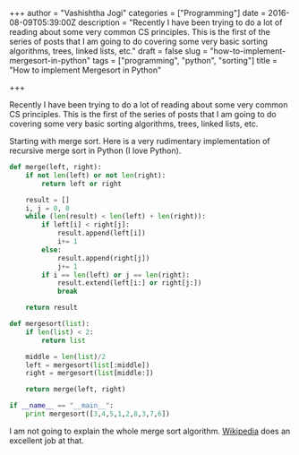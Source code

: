 +++
author = "Vashishtha Jogi"
categories = ["Programming"]
date = 2016-08-09T05:39:00Z
description = "Recently I have been trying to do a lot of reading about some very common CS principles. This is the first of the series of posts that I am going to do covering some very basic sorting algorithms, trees, linked lists, etc."
draft = false
slug = "how-to-implement-mergesort-in-python"
tags = ["programming", "python", "sorting"]
title = "How to implement Mergesort in Python"

+++

Recently I have been trying to do a lot of reading about some very common CS principles. This is the first of the series of posts that I am going to do covering some very basic sorting algorithms, trees, linked lists, etc.

Starting with merge sort. Here is a very rudimentary implementation of recursive merge sort in Python (I love Python).

```python
def merge(left, right):
    if not len(left) or not len(right):
        return left or right

    result = []
    i, j = 0, 0
    while (len(result) < len(left) + len(right)):
        if left[i] < right[j]:
            result.append(left[i])
            i+= 1
        else:
            result.append(right[j])
            j+= 1
        if i == len(left) or j == len(right):
            result.extend(left[i:] or right[j:])
            break

    return result

def mergesort(list):
    if len(list) < 2:
        return list

    middle = len(list)/2
    left = mergesort(list[:middle])
    right = mergesort(list[middle:])

    return merge(left, right)

if __name__ == "__main__":
    print mergesort([3,4,5,1,2,8,3,7,6])
```

I am not going to explain the whole merge sort algorithm. [Wikipedia](https://en.wikipedia.org/wiki/Merge_sort) does an excellent job at that.
